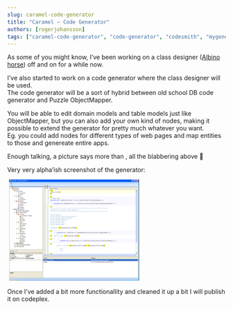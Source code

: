 ```yaml
---
slug: caramel-code-generator
title: "Caramel – Code Generator"
authors: [rogerjohansson]
tags: ["caramel-code-generator", "code-generator", "codesmith", "mygeneration", "objectmapper", "scripts", "templates"]
---
```

As some of you might know, I’ve been working on a class designer ([Albino horse](http://rogeralsing.com/2008/02/14/albinohorse/)) off and on for a while now.

<!-- truncate -->

I’ve also started to work on a code generator where the class designer will be used.  
The code generator will be a sort of hybrid between old school DB code generator and Puzzle ObjectMapper.

You will be able to edit domain models and table models just like ObjectMapper, but you can also add your own kind of nodes, making it possible to extend the generator for pretty much whatever you want.  
Eg. you could add nodes for different types of web pages and map entities to those and genereate entire apps.

Enough talking, a picture says more than , all the blabbering above 🙂

Very very alpha’ish screenshot of the generator:

 [![](./caramel2.png)](http://www.puzzleframework.com/roger/caramel.PNG)

[](http://rogeralsing.wordpress.com/wp-admin/File%20URL)

Once I’ve added a bit more functionallity and cleaned it up a bit I will publish it on codeplex.
